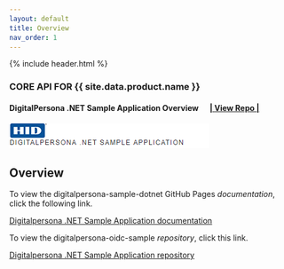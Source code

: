 ```yaml
---
layout: default
title: Overview
nav_order: 1
---
```

{% include header.html %}
### CORE API FOR {{ site.data.product.name }}

#### DigitalPersona .NET Sample Application Overview&nbsp;&nbsp;&nbsp;&nbsp;&nbsp;&nbsp;[\| View Repo \|](https://github.com/hidglobal/digitalpersona-sample-dotnet)  

![](assets/HID-DPAM-sample-dotnet.png)    

## Overview

To view the digitalpersona-sample-dotnet GitHub Pages *documentation*,  click the following link.

[Digitalpersona .NET Sample Application  documentation](https://hidglobal.github.io/digitalpersona-native-api#sample-applications.md/)

To view the digitalpersona-oidc-sample *repository*,  click this link.

[Digitalpersona .NET Sample Application  repository](https://github.com/hidglobal/digitalpersona-sample-dotnet/)
